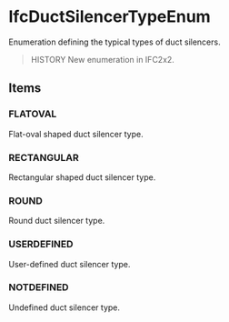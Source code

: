 # IfcDuctSilencerTypeEnum

Enumeration defining the typical types of duct silencers.
<!-- end of short definition -->


> HISTORY New enumeration in IFC2x2.

## Items

### FLATOVAL
Flat-oval shaped duct silencer type.

### RECTANGULAR
Rectangular shaped duct silencer type.

### ROUND
Round duct silencer type.

### USERDEFINED
User-defined duct silencer type.

### NOTDEFINED
Undefined duct silencer type.
